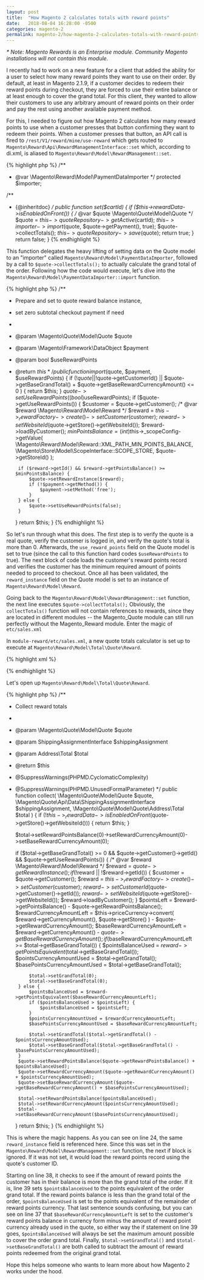 ```yaml
---
layout: post
title:  "How Magento 2 calculates totals with reward points"
date:   2018-08-04 16:28:00 -0500
categories: magento-2
permalink: magento-2/how-magento-2-calculates-totals-with-reward-points/
---
```

<em>* Note: Magento Rewards is an Enterprise module. Community Magento installations will not contain this module.</em>

I recently had to work on a new feature for a client that added the ability for a user to select how many reward points they want to use on their order. By default, at least in Magento 2.1.9, if a customer decides to redeem their reward points during checkout, they are forced to use their entire balance or at least enough to cover the grand total. For this client, they wanted to allow their customers to use any arbitrary amount of reward points on their order and pay the rest using another available payment method.

For this, I needed to figure out how Magento 2 calculates how many reward points to use when a customer presses that button confirming they want to redeem their points. When a customer presses that button, an API call is fired to `/rest/V1/reward/mine/use-reward` which gets routed to `Magento\Reward\Api\RewardManagementInterface::set` which, according to di.xml, is aliased to `Magento\Reward\Model\RewardManagement::set`.

{% highlight php %}
/**
 * @var \Magento\Reward\Model\PaymentDataImporter
 */
protected $importer;

/**
 * {@inheritdoc}
 */
public function set($cartId)
{
    if ($this->rewardData->isEnabledOnFront()) {
        /* @var $quote \Magento\Quote\Model\Quote */
        $quote = $this->quoteRepository->getActive($cartId);
        $this->importer->import($quote, $quote->getPayment(), true);
        $quote->collectTotals();
        $this->quoteRepository->save($quote);
        return true;
    }
    return false;
}
{% endhighlight %}

This function delegates the heavy lifting of setting data on the Quote model to an "importer" called `Magento\Reward\Model\PaymentDataImporter`, followed by a call to `$quote->collectTotals();` to actually calculate the grand total of the order. Following how the code would execute, let's dive into the `Magento\Reward\Model\PaymentDataImporter::import` function.

{% highlight php %}
/**
 * Prepare and set to quote reward balance instance,
 * set zero subtotal checkout payment if need
 *
 * @param \Magento\Quote\Model\Quote $quote
 * @param \Magento\Framework\DataObject $payment
 * @param bool $useRewardPoints
 * @return $this
 */
public function import($quote, $payment, $useRewardPoints)
{
    if (!$quote ||
        !$quote->getCustomerId() ||
        $quote->getBaseGrandTotal() + $quote->getBaseRewardCurrencyAmount() <= 0
    ) {
        return $this;
    }
    $quote->setUseRewardPoints((bool)$useRewardPoints);
    if ($quote->getUseRewardPoints()) {
        $customer = $quote->getCustomer();
        /* @var $reward \Magento\Reward\Model\Reward */
        $reward = $this->_rewardFactory->create()->setCustomer($customer);
        $reward->setWebsiteId($quote->getStore()->getWebsiteId());
        $reward->loadByCustomer();
        $minPointsBalance = (int)$this->_scopeConfig->getValue(
            \Magento\Reward\Model\Reward::XML_PATH_MIN_POINTS_BALANCE,
            \Magento\Store\Model\ScopeInterface::SCOPE_STORE,
            $quote->getStoreId()
        );

        if ($reward->getId() && $reward->getPointsBalance() >= $minPointsBalance) {
            $quote->setRewardInstance($reward);
            if (!$payment->getMethod()) {
                $payment->setMethod('free');
            }
        } else {
            $quote->setUseRewardPoints(false);
        }
    }
    return $this;
}
{% endhighlight %}

So let's run through what this does. The first step is to verify the quote is a real quote, verify the customer is logged in, and verify the quote's total is more than 0. Afterwards, the `use_reward_points` field on the Quote model is set to true (since the call to this function hard codes `$useRewardPoints` to true). The next block of code loads the customer's reward points record and verifies the customer has the minimum required amount of points needed to proceed to checkout. Once all has been validated, the `reward_instance` field on the Quote model is set to an instance of `Magento\Reward\Model\Reward`.

Going back to the `Magento\Reward\Model\RewardManagement::set` function, the next line executes `$quote->collectTotals();` Obviously, the `collectTotals()` function will not contain references to rewards, since they are located in different modules -- the Magento_Quote module can still run perfectly without the Magento_Reward module. Enter the magic of `etc/sales.xml`

In `module-reward/etc/sales.xml`, a new quote totals calculator is set up to execute at `Magento\Reward\Model\Total\Quote\Reward`.

{% highlight xml %}
<section name="quote">
    <group name="totals">
        <item name="reward" instance="Magento\Reward\Model\Total\Quote\Reward" sort_order="1000">
            <renderer name="frontend" instance="Magento\Reward\Block\Checkout\Total"/>
        </item>
    </group>
</section>
{% endhighlight %}

Let's open up `Magento\Reward\Model\Total\Quote\Reward`.

{% highlight php %}
/**
 * Collect reward totals
 *
 * @param \Magento\Quote\Model\Quote $quote
 * @param ShippingAssignmentInterface $shippingAssignment
 * @param Address\Total $total
 * @return $this
 * @SuppressWarnings(PHPMD.CyclomaticComplexity)
 * @SuppressWarnings(PHPMD.UnusedFormalParameter)
 */
public function collect(
    \Magento\Quote\Model\Quote $quote,
    \Magento\Quote\Api\Data\ShippingAssignmentInterface $shippingAssignment,
    \Magento\Quote\Model\Quote\Address\Total $total
) {
    if (!$this->_rewardData->isEnabledOnFront($quote->getStore()->getWebsiteId())) {
        return $this;
    }

    $total->setRewardPointsBalance(0)->setRewardCurrencyAmount(0)->setBaseRewardCurrencyAmount(0);

    if ($total->getBaseGrandTotal() >= 0 && $quote->getCustomer()->getId() && $quote->getUseRewardPoints()) {
        /* @var $reward \Magento\Reward\Model\Reward */
        $reward = $quote->getRewardInstance();
        if (!$reward || !$reward->getId()) {
            $customer = $quote->getCustomer();
            $reward = $this->_rewardFactory->create()->setCustomer($customer);
            $reward->setCustomerId($quote->getCustomer()->getId());
            $reward->setWebsiteId($quote->getStore()->getWebsiteId());
            $reward->loadByCustomer();
        }
        $pointsLeft = $reward->getPointsBalance() - $quote->getRewardPointsBalance();
        $rewardCurrencyAmountLeft = $this->priceCurrency->convert(
            $reward->getCurrencyAmount(),
            $quote->getStore()
        ) - $quote->getRewardCurrencyAmount();
        $baseRewardCurrencyAmountLeft = $reward->getCurrencyAmount() - $quote->getBaseRewardCurrencyAmount();
        if ($baseRewardCurrencyAmountLeft >= $total->getBaseGrandTotal()) {
            $pointsBalanceUsed = $reward->getPointsEquivalent($total->getBaseGrandTotal());
            $pointsCurrencyAmountUsed = $total->getGrandTotal();
            $basePointsCurrencyAmountUsed = $total->getBaseGrandTotal();

            $total->setGrandTotal(0);
            $total->setBaseGrandTotal(0);
        } else {
            $pointsBalanceUsed = $reward->getPointsEquivalent($baseRewardCurrencyAmountLeft);
            if ($pointsBalanceUsed > $pointsLeft) {
                $pointsBalanceUsed = $pointsLeft;
            }
            $pointsCurrencyAmountUsed = $rewardCurrencyAmountLeft;
            $basePointsCurrencyAmountUsed = $baseRewardCurrencyAmountLeft;

            $total->setGrandTotal($total->getGrandTotal() - $pointsCurrencyAmountUsed);
            $total->setBaseGrandTotal($total->getBaseGrandTotal() - $basePointsCurrencyAmountUsed);
        }
        $quote->setRewardPointsBalance($quote->getRewardPointsBalance() + $pointsBalanceUsed);
        $quote->setRewardCurrencyAmount($quote->getRewardCurrencyAmount() + $pointsCurrencyAmountUsed);
        $quote->setBaseRewardCurrencyAmount($quote->getBaseRewardCurrencyAmount() + $basePointsCurrencyAmountUsed);

        $total->setRewardPointsBalance($pointsBalanceUsed);
        $total->setRewardCurrencyAmount($pointsCurrencyAmountUsed);
        $total->setBaseRewardCurrencyAmount($basePointsCurrencyAmountUsed);
    }
    return $this;
}
{% endhighlight %}

This is where the magic happens. As you can see on line 24, the same `reward_instance` field is referenced here. Since this was set in the `Magento\Reward\Model\RewardManagement::set` function, the next if block is ignored. If it was not set, it would load the reward points record using the quote's customer ID.

Starting on line 38, it checks to see if the amount of reward points the customer has in their balance is more than the grand total of the order. If it is, line 39 sets `$pointsBalanceUsed` to the points equivalent of the order grand total. If the reward points balance is less than the grand total of the order, `$pointsBalanceUsed` is set to the points equivalent of the remainder of reward points currency. That last sentence sounds confusing, but you can see on line 37 that `$baseRewardCurrencyAmountLeft` is set to the customer's reward points balance in currency form minus the amount of reward point currency already used in the quote, so either way the if statement on line 39 goes, `$pointsBalanceUsed` will always be set the maximum amount possible to cover the order grand total. Finally, `$total->setGrandTotal()` and `$total->setBaseGrandTotal()` are both called to subtract the amount of reward points redeemed from the original grand total.

Hope this helps someone who wants to learn more about how Magento 2 works under the hood.